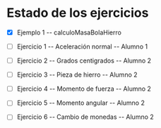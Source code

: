# Estado de los ejercicios

- [X] Ejemplo 1 -- calculoMasaBolaHierro

- [ ] Ejercicio 1 -- Aceleración normal -- Alumno 1

- [ ] Ejercicio 2 -- Grados centigrados -- Alumno 2

- [ ] Ejercicio 3 -- Pieza de hierro -- Alumno 2

- [ ] Ejercicio 4 -- Momento de fuerza -- Alumno 2

- [ ] Ejercicio 5 -- Momento angular -- Alumno 2

- [ ] Ejercicio 6 -- Cambio de monedas -- Alumno 2
